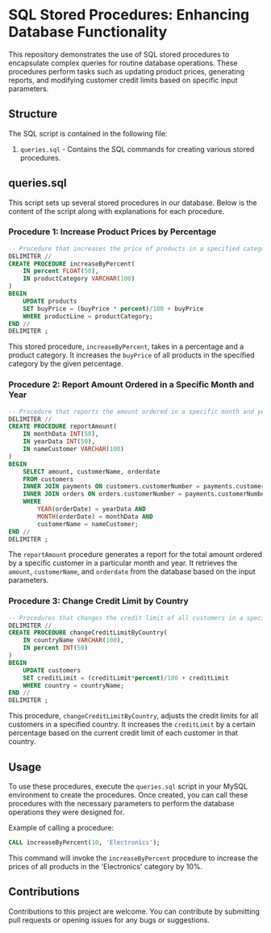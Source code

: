 # SQL Stored Procedures: Enhancing Database Functionality

This repository demonstrates the use of SQL stored procedures to encapsulate complex queries for routine database operations. These procedures perform tasks such as updating product prices, generating reports, and modifying customer credit limits based on specific input parameters.

## Structure

The SQL script is contained in the following file:

1. `queries.sql` - Contains the SQL commands for creating various stored procedures.

## queries.sql

This script sets up several stored procedures in our database. Below is the content of the script along with explanations for each procedure.

### Procedure 1: Increase Product Prices by Percentage

```sql
-- Procedure that increases the price of products in a specified category by a given percentage.
DELIMITER //
CREATE PROCEDURE increaseByPercent(
    IN percent FLOAT(50),
    IN productCategory VARCHAR(100)
)
BEGIN
    UPDATE products
    SET buyPrice = (buyPrice * percent)/100 + buyPrice
    WHERE productLine = productCategory;
END //
DELIMITER ;
```

This stored procedure, `increaseByPercent`, takes in a percentage and a product category. It increases the `buyPrice` of all products in the specified category by the given percentage.

### Procedure 2: Report Amount Ordered in a Specific Month and Year

```sql
-- Procedure that reports the amount ordered in a specific month and year for customers with a specified name.
DELIMITER //
CREATE PROCEDURE reportAmount(
    IN monthData INT(50),
    IN yearData INT(50),
    IN nameCustomer VARCHAR(100)
)
BEGIN
    SELECT amount, customerName, orderdate
    FROM customers
    INNER JOIN payments ON customers.customerNumber = payments.customerNumber
    INNER JOIN orders ON orders.customerNumber = payments.customerNumber
    WHERE 
        YEAR(orderDate) = yearData AND
        MONTH(orderDate) = monthData AND
        customerName = nameCustomer;
END //
DELIMITER ;
```

The `reportAmount` procedure generates a report for the total amount ordered by a specific customer in a particular month and year. It retrieves the `amount`, `customerName`, and `orderdate` from the database based on the input parameters.

### Procedure 3: Change Credit Limit by Country

```sql
-- Procedures that changes the credit limit of all customers in a specified country by a given percentage.
DELIMITER //
CREATE PROCEDURE changeCreditLimitByCountry(
    IN countryName VARCHAR(100),
    IN percent INT(50)
)
BEGIN
    UPDATE customers
    SET creditLimit = (creditLimit*percent)/100 + creditLimit
    WHERE country = countryName;
END //
DELIMITER ;
```

This procedure, `changeCreditLimitByCountry`, adjusts the credit limits for all customers in a specified country. It increases the `creditLimit` by a certain percentage based on the current credit limit of each customer in that country.

## Usage

To use these procedures, execute the `queries.sql` script in your MySQL environment to create the procedures. Once created, you can call these procedures with the necessary parameters to perform the database operations they were designed for.

Example of calling a procedure:

```sql
CALL increaseByPercent(10, 'Electronics');
```

This command will invoke the `increaseByPercent` procedure to increase the prices of all products in the 'Electronics' category by 10%.

## Contributions

Contributions to this project are welcome. You can contribute by submitting pull requests or opening issues for any bugs or suggestions.